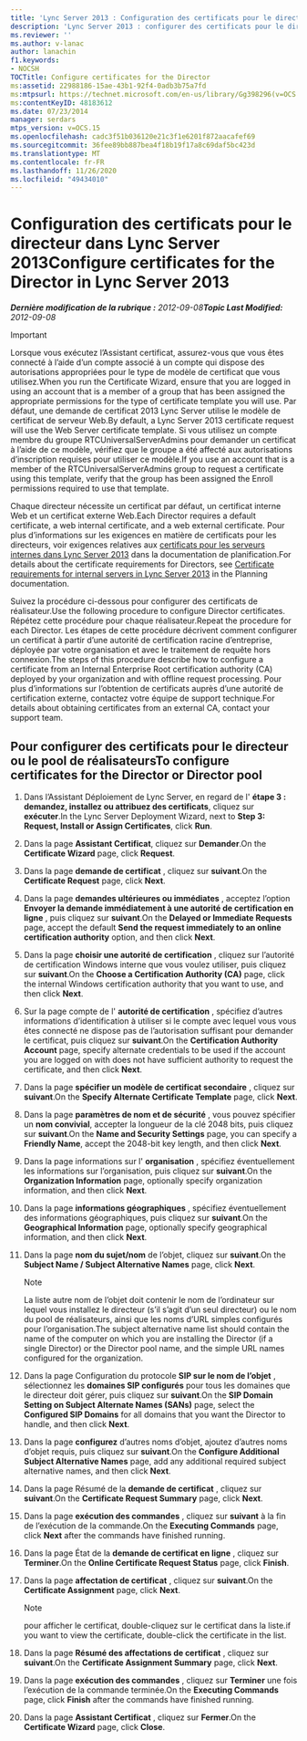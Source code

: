 ```yaml
---
title: 'Lync Server 2013 : Configuration des certificats pour le directeur'
description: 'Lync Server 2013 : configurer des certificats pour le directeur.'
ms.reviewer: ''
ms.author: v-lanac
author: lanachin
f1.keywords:
- NOCSH
TOCTitle: Configure certificates for the Director
ms:assetid: 22988186-15ae-43b1-92f4-0adb3b75a7fd
ms:mtpsurl: https://technet.microsoft.com/en-us/library/Gg398296(v=OCS.15)
ms:contentKeyID: 48183612
ms.date: 07/23/2014
manager: serdars
mtps_version: v=OCS.15
ms.openlocfilehash: cadc3f51b036120e21c3f1e6201f872aacafef69
ms.sourcegitcommit: 36fee89bb887bea4f18b19f17a8c69daf5bc423d
ms.translationtype: MT
ms.contentlocale: fr-FR
ms.lasthandoff: 11/26/2020
ms.locfileid: "49434010"
---
```

# <a name="configure-certificates-for-the-director-in-lync-server-2013"></a><span data-ttu-id="cc9d5-103">Configuration des certificats pour le directeur dans Lync Server 2013</span><span class="sxs-lookup"><span data-stu-id="cc9d5-103">Configure certificates for the Director in Lync Server 2013</span></span>

<div data-xmlns="http://www.w3.org/1999/xhtml">

<div class="topic" data-xmlns="http://www.w3.org/1999/xhtml" data-msxsl="urn:schemas-microsoft-com:xslt" data-cs="https://msdn.microsoft.com/">

<div data-asp="https://msdn2.microsoft.com/asp">



</div>

<div id="mainSection">

<div id="mainBody"><span data-ttu-id="cc9d5-104">

<span> </span></span><span class="sxs-lookup"><span data-stu-id="cc9d5-104">

<span> </span></span></span>

<span data-ttu-id="cc9d5-105">_**Dernière modification de la rubrique :** 2012-09-08_</span><span class="sxs-lookup"><span data-stu-id="cc9d5-105">_**Topic Last Modified:** 2012-09-08_</span></span>

<div>


> [!IMPORTANT]  
> <span data-ttu-id="cc9d5-106">Lorsque vous exécutez l’Assistant certificat, assurez-vous que vous êtes connecté à l’aide d’un compte associé à un compte qui dispose des autorisations appropriées pour le type de modèle de certificat que vous utilisez.</span><span class="sxs-lookup"><span data-stu-id="cc9d5-106">When you run the Certificate Wizard, ensure that you are logged in using an account that is a member of a group that has been assigned the appropriate permissions for the type of certificate template you will use.</span></span> <span data-ttu-id="cc9d5-107">Par défaut, une demande de certificat 2013 Lync Server utilise le modèle de certificat de serveur Web.</span><span class="sxs-lookup"><span data-stu-id="cc9d5-107">By default, a Lync Server 2013 certificate request will use the Web Server certificate template.</span></span> <span data-ttu-id="cc9d5-108">Si vous utilisez un compte membre du groupe RTCUniversalServerAdmins pour demander un certificat à l’aide de ce modèle, vérifiez que le groupe a été affecté aux autorisations d’inscription requises pour utiliser ce modèle.</span><span class="sxs-lookup"><span data-stu-id="cc9d5-108">If you use an account that is a member of the RTCUniversalServerAdmins group to request a certificate using this template, verify that the group has been assigned the Enroll permissions required to use that template.</span></span>



</div>

<span data-ttu-id="cc9d5-109">Chaque directeur nécessite un certificat par défaut, un certificat interne Web et un certificat externe Web.</span><span class="sxs-lookup"><span data-stu-id="cc9d5-109">Each Director requires a default certificate, a web internal certificate, and a web external certificate.</span></span> <span data-ttu-id="cc9d5-110">Pour plus d’informations sur les exigences en matière de certificats pour les directeurs, voir exigences relatives aux [certificats pour les serveurs internes dans Lync Server 2013](lync-server-2013-certificate-requirements-for-internal-servers.md) dans la documentation de planification.</span><span class="sxs-lookup"><span data-stu-id="cc9d5-110">For details about the certificate requirements for Directors, see [Certificate requirements for internal servers in Lync Server 2013](lync-server-2013-certificate-requirements-for-internal-servers.md) in the Planning documentation.</span></span>

<span data-ttu-id="cc9d5-111">Suivez la procédure ci-dessous pour configurer des certificats de réalisateur.</span><span class="sxs-lookup"><span data-stu-id="cc9d5-111">Use the following procedure to configure Director certificates.</span></span> <span data-ttu-id="cc9d5-112">Répétez cette procédure pour chaque réalisateur.</span><span class="sxs-lookup"><span data-stu-id="cc9d5-112">Repeat the procedure for each Director.</span></span> <span data-ttu-id="cc9d5-113">Les étapes de cette procédure décrivent comment configurer un certificat à partir d’une autorité de certification racine d’entreprise, déployée par votre organisation et avec le traitement de requête hors connexion.</span><span class="sxs-lookup"><span data-stu-id="cc9d5-113">The steps of this procedure describe how to configure a certificate from an Internal Enterprise Root certification authority (CA) deployed by your organization and with offline request processing.</span></span> <span data-ttu-id="cc9d5-114">Pour plus d’informations sur l’obtention de certificats auprès d’une autorité de certification externe, contactez votre équipe de support technique.</span><span class="sxs-lookup"><span data-stu-id="cc9d5-114">For details about obtaining certificates from an external CA, contact your support team.</span></span>

<div>

## <a name="to-configure-certificates-for-the-director-or-director-pool"></a><span data-ttu-id="cc9d5-115">Pour configurer des certificats pour le directeur ou le pool de réalisateurs</span><span class="sxs-lookup"><span data-stu-id="cc9d5-115">To configure certificates for the Director or Director pool</span></span>

1.  <span data-ttu-id="cc9d5-116">Dans l’Assistant Déploiement de Lync Server, en regard de l' **étape 3 : demandez, installez ou attribuez des certificats**, cliquez sur **exécuter**.</span><span class="sxs-lookup"><span data-stu-id="cc9d5-116">In the Lync Server Deployment Wizard, next to **Step 3: Request, Install or Assign Certificates**, click **Run**.</span></span>

2.  <span data-ttu-id="cc9d5-117">Dans la page **Assistant Certificat**, cliquez sur **Demander**.</span><span class="sxs-lookup"><span data-stu-id="cc9d5-117">On the **Certificate Wizard** page, click **Request**.</span></span>

3.  <span data-ttu-id="cc9d5-118">Dans la page **demande de certificat** , cliquez sur **suivant**.</span><span class="sxs-lookup"><span data-stu-id="cc9d5-118">On the **Certificate Request** page, click **Next**.</span></span>

4.  <span data-ttu-id="cc9d5-119">Dans la page **demandes ultérieures ou immédiates** , acceptez l’option **Envoyer la demande immédiatement à une autorité de certification en ligne** , puis cliquez sur **suivant**.</span><span class="sxs-lookup"><span data-stu-id="cc9d5-119">On the **Delayed or Immediate Requests** page, accept the default **Send the request immediately to an online certification authority** option, and then click **Next**.</span></span>

5.  <span data-ttu-id="cc9d5-120">Dans la page **choisir une autorité de certification** , cliquez sur l’autorité de certification Windows interne que vous voulez utiliser, puis cliquez sur **suivant**.</span><span class="sxs-lookup"><span data-stu-id="cc9d5-120">On the **Choose a Certification Authority (CA)** page, click the internal Windows certification authority that you want to use, and then click **Next**.</span></span>

6.  <span data-ttu-id="cc9d5-121">Sur la page compte de l' **autorité de certification** , spécifiez d’autres informations d’identification à utiliser si le compte avec lequel vous vous êtes connecté ne dispose pas de l’autorisation suffisant pour demander le certificat, puis cliquez sur **suivant**.</span><span class="sxs-lookup"><span data-stu-id="cc9d5-121">On the **Certification Authority Account** page, specify alternate credentials to be used if the account you are logged on with does not have sufficient authority to request the certificate, and then click **Next**.</span></span>

7.  <span data-ttu-id="cc9d5-122">Dans la page **spécifier un modèle de certificat secondaire** , cliquez sur **suivant**.</span><span class="sxs-lookup"><span data-stu-id="cc9d5-122">On the **Specify Alternate Certificate Template** page, click **Next**.</span></span>

8.  <span data-ttu-id="cc9d5-123">Dans la page **paramètres de nom et de sécurité** , vous pouvez spécifier un **nom convivial**, accepter la longueur de la clé 2048 bits, puis cliquez sur **suivant**.</span><span class="sxs-lookup"><span data-stu-id="cc9d5-123">On the **Name and Security Settings** page, you can specify a **Friendly Name**, accept the 2048-bit key length, and then click **Next**.</span></span>

9.  <span data-ttu-id="cc9d5-124">Dans la page informations sur l' **organisation** , spécifiez éventuellement les informations sur l’organisation, puis cliquez sur **suivant**.</span><span class="sxs-lookup"><span data-stu-id="cc9d5-124">On the **Organization Information** page, optionally specify organization information, and then click **Next**.</span></span>

10. <span data-ttu-id="cc9d5-125">Dans la page **informations géographiques** , spécifiez éventuellement des informations géographiques, puis cliquez sur **suivant**.</span><span class="sxs-lookup"><span data-stu-id="cc9d5-125">On the **Geographical Information** page, optionally specify geographical information, and then click **Next**.</span></span>

11. <span data-ttu-id="cc9d5-126">Dans la page **nom du sujet/nom** de l’objet, cliquez sur **suivant**.</span><span class="sxs-lookup"><span data-stu-id="cc9d5-126">On the **Subject Name / Subject Alternative Names** page, click **Next**.</span></span>
    
    <div>
    

    > [!NOTE]  
    > <span data-ttu-id="cc9d5-127">La liste autre nom de l’objet doit contenir le nom de l’ordinateur sur lequel vous installez le directeur (s’il s’agit d’un seul directeur) ou le nom du pool de réalisateurs, ainsi que les noms d’URL simples configurés pour l’organisation.</span><span class="sxs-lookup"><span data-stu-id="cc9d5-127">The subject alternative name list should contain the name of the computer on which you are installing the Director (if a single Director) or the Director pool name, and the simple URL names configured for the organization.</span></span>

    
    </div>

12. <span data-ttu-id="cc9d5-128">Dans la page Configuration du protocole **SIP sur le nom de l’objet** , sélectionnez les **domaines SIP configurés** pour tous les domaines que le directeur doit gérer, puis cliquez sur **suivant**.</span><span class="sxs-lookup"><span data-stu-id="cc9d5-128">On the **SIP Domain Setting on Subject Alternate Names (SANs)** page, select the **Configured SIP Domains** for all domains that you want the Director to handle, and then click **Next**.</span></span>

13. <span data-ttu-id="cc9d5-129">Dans la page **configurez** d’autres noms d’objet, ajoutez d’autres noms d’objet requis, puis cliquez sur **suivant**.</span><span class="sxs-lookup"><span data-stu-id="cc9d5-129">On the **Configure Additional Subject Alternative Names** page, add any additional required subject alternative names, and then click **Next**.</span></span>

14. <span data-ttu-id="cc9d5-130">Dans la page Résumé de la **demande de certificat** , cliquez sur **suivant**.</span><span class="sxs-lookup"><span data-stu-id="cc9d5-130">On the **Certificate Request Summary** page, click **Next**.</span></span>

15. <span data-ttu-id="cc9d5-131">Dans la page **exécution des commandes** , cliquez sur **suivant** à la fin de l’exécution de la commande.</span><span class="sxs-lookup"><span data-stu-id="cc9d5-131">On the **Executing Commands** page, click **Next** after the commands have finished running.</span></span>

16. <span data-ttu-id="cc9d5-132">Dans la page État de la **demande de certificat en ligne** , cliquez sur **Terminer**.</span><span class="sxs-lookup"><span data-stu-id="cc9d5-132">On the **Online Certificate Request Status** page, click **Finish**.</span></span>

17. <span data-ttu-id="cc9d5-133">Dans la page **affectation de certificat** , cliquez sur **suivant**.</span><span class="sxs-lookup"><span data-stu-id="cc9d5-133">On the **Certificate Assignment** page, click **Next**.</span></span>
    
    <div>
    

    > [!NOTE]  
    > <span data-ttu-id="cc9d5-134">pour afficher le certificat, double-cliquez sur le certificat dans la liste.</span><span class="sxs-lookup"><span data-stu-id="cc9d5-134">if you want to view the certificate, double-click the certificate in the list.</span></span>

    
    </div>

18. <span data-ttu-id="cc9d5-135">Dans la page **Résumé des affectations de certificat** , cliquez sur **suivant**.</span><span class="sxs-lookup"><span data-stu-id="cc9d5-135">On the **Certificate Assignment Summary** page, click **Next**.</span></span>

19. <span data-ttu-id="cc9d5-136">Dans la page **exécution des commandes** , cliquez sur **Terminer** une fois l’exécution de la commande terminée.</span><span class="sxs-lookup"><span data-stu-id="cc9d5-136">On the **Executing Commands** page, click **Finish** after the commands have finished running.</span></span>

20. <span data-ttu-id="cc9d5-137">Dans la page **Assistant Certificat** , cliquez sur **Fermer**.</span><span class="sxs-lookup"><span data-stu-id="cc9d5-137">On the **Certificate Wizard** page, click **Close**.</span></span>

<span data-ttu-id="cc9d5-138"></div>

</div>

<span> </span>

</div>

</div>

</span><span class="sxs-lookup"><span data-stu-id="cc9d5-138"></div>

</div>

<span> </span>

</div>

</div>

</span></span></div>

